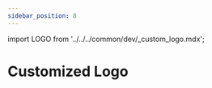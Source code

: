 ```yaml
---
sidebar_position: 8
---
```


import LOGO from '../../../common/dev/\_custom_logo.mdx';

# Customized Logo

<LOGO />

